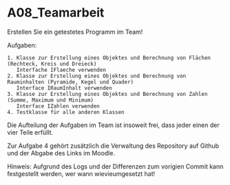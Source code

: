 # A08_Teamarbeit

Erstellen Sie ein getestetes Programm im Team!

Aufgaben:

    1. Klasse zur Erstellung eines Objektes und Berechnung von Flächen (Rechteck, Kreis und Dreieck)
       Interfache IFlaeche verwenden
    2. Klasse zur Erstellung eines Objektes und Berechnung von Rauminhalten (Pyramide, Kegel und Quader)
       Interface IRaumInhalt verwenden
    3. Klasse zur Erstellung eines Objektes und Berechnung von Zahlen (Summe, Maximum und Minimum)
       Interface IZahlen verwenden
    4. Testklasse für alle anderen Klassen

Die Aufteilung der Aufgaben im Team ist insoweit frei, dass jeder einen der vier Teile erfüllt.

Zur Aufgabe 4 gehört zusätzlich die Verwaltung des Repository auf Github und der Abgabe des Links im Moodle.

Hinweis: Aufgrund des Logs und der Differenzen zum vorigien Commit kann festgestellt werden, wer wann wievieumgesetzt hat!
